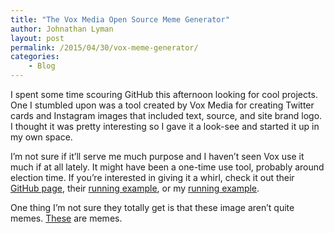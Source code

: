 ```yaml
---
title: "The Vox Media Open Source Meme Generator"
author: Johnathan Lyman
layout: post
permalink: /2015/04/30/vox-meme-generator/
categories:
    - Blog
---
```


I spent some time scouring GitHub this afternoon looking for cool projects. One I stumbled upon was a tool created by Vox Media for creating Twitter cards and Instagram images that included text, source, and site brand logo. I thought it was pretty interesting so I gave it a look-see and started it up in my own space.

I’m not sure if it’ll serve me much purpose and I haven’t seen Vox use it much if at all lately. It might have been a one-time use tool, probably around election time. If you’re interested in giving it a whirl, check it out their [GitHub page](https://github.com/voxmedia/meme "Meme on Vox Media's GitHub page"), their [running example](http://www.sbnation.com/a/meme), or my [running example](http://mg.tools.jlyman.net).

One thing I’m not sure they totally get is that these image aren’t quite memes. [These](http://knowyourmeme.com) are memes.

